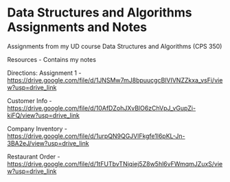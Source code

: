 # Data Structures and Algorithms Assignments and Notes

Assignments from my UD course Data Structures and Algorithms (CPS 350)

Resources - Contains my notes

Directions:
Assignment 1 - https://drive.google.com/file/d/1JNSMw7mJ8bpuucgcBlVIVNZZkxa_vsFi/view?usp=drive_link

Customer Info - https://drive.google.com/file/d/10AfDZohJXvBlO6zChVpJ_vGupZi-kiFQ/view?usp=drive_link

Company Inventory - https://drive.google.com/file/d/1urpQN9QGJVlFkgfe1l6pKL-Jn-3BA2eJ/view?usp=drive_link

Restaurant Order - https://drive.google.com/file/d/1tFUTbvTNjqiej5Z8w5hl6vFWmqmJZuxS/view?usp=drive_link

